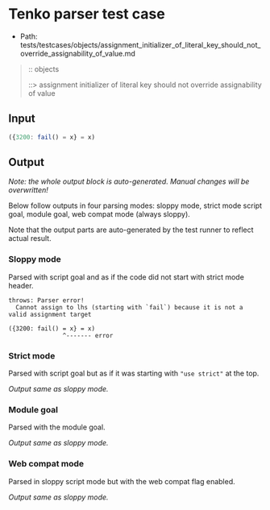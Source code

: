 # Tenko parser test case

- Path: tests/testcases/objects/assignment_initializer_of_literal_key_should_not_override_assignability_of_value.md

> :: objects
>
> ::> assignment initializer of literal key should not override assignability of value

## Input


`````js
({3200: fail() = x} = x)
`````

## Output

_Note: the whole output block is auto-generated. Manual changes will be overwritten!_

Below follow outputs in four parsing modes: sloppy mode, strict mode script goal, module goal, web compat mode (always sloppy).

Note that the output parts are auto-generated by the test runner to reflect actual result.

### Sloppy mode

Parsed with script goal and as if the code did not start with strict mode header.

`````
throws: Parser error!
  Cannot assign to lhs (starting with `fail`) because it is not a valid assignment target

({3200: fail() = x} = x)
               ^------- error
`````

### Strict mode

Parsed with script goal but as if it was starting with `"use strict"` at the top.

_Output same as sloppy mode._

### Module goal

Parsed with the module goal.

_Output same as sloppy mode._

### Web compat mode

Parsed in sloppy script mode but with the web compat flag enabled.

_Output same as sloppy mode._
